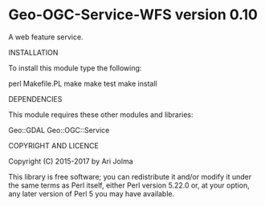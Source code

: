 Geo-OGC-Service-WFS version 0.10
================================

A web feature service.

INSTALLATION

To install this module type the following:

   perl Makefile.PL
   make
   make test
   make install

DEPENDENCIES

This module requires these other modules and libraries:

Geo::GDAL Geo::OGC::Service

COPYRIGHT AND LICENCE

Copyright (C) 2015-2017 by Ari Jolma

This library is free software; you can redistribute it and/or modify
it under the same terms as Perl itself, either Perl version 5.22.0 or,
at your option, any later version of Perl 5 you may have available.
